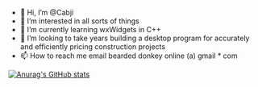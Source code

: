 - 👋 Hi, I’m @Cabji
- 👀 I’m interested in all sorts of things
- 🌱 I’m currently learning wxWidgets in C++
- 💞️ I’m looking to take years building a desktop program for accurately and efficiently pricing construction projects
- 📫 How to reach me email bearded donkey online (a) gmail * com

[![Anurag's GitHub stats](https://github-readme-stats.vercel.app/api?username=cabji)](https://github.com/anuraghazra/github-readme-stats)

<!---
Cabji/Cabji is a ✨ special ✨ repository because its `README.md` (this file) appears on your GitHub profile.
You can click the Preview link to take a look at your changes.
--->
